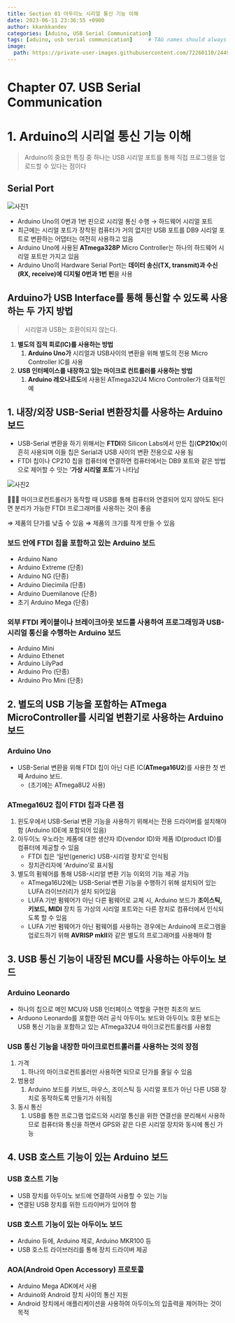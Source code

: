 ```yaml
---
title: Section 01 아두이노 시리얼 통신 기능 이해
date: 2023-06-11 23:36:55 +0900
author: kkankkandev
categories: [Aduino, USB Serial Communication]
tags: [aduino, usb serial communication]     # TAG names should always be lowercase
image:
  path: https://private-user-images.githubusercontent.com/72260110/244950819-ff29f2ef-5e57-4237-90fc-03829bc13a87.png?jwt=eyJhbGciOiJIUzI1NiIsInR5cCI6IkpXVCJ9.eyJrZXkiOiJrZXkxIiwiZXhwIjoxNjg2NTA3ODMzLCJuYmYiOjE2ODY1MDc1MzMsInBhdGgiOiIvNzIyNjAxMTAvMjQ0OTUwODE5LWZmMjlmMmVmLTVlNTctNDIzNy05MGZjLTAzODI5YmMxM2E4Ny5wbmc_WC1BbXotQWxnb3JpdGhtPUFXUzQtSE1BQy1TSEEyNTYmWC1BbXotQ3JlZGVudGlhbD1BS0lBSVdOSllBWDRDU1ZFSDUzQSUyRjIwMjMwNjExJTJGdXMtZWFzdC0xJTJGczMlMkZhd3M0X3JlcXVlc3QmWC1BbXotRGF0ZT0yMDIzMDYxMVQxODE4NTNaJlgtQW16LUV4cGlyZXM9MzAwJlgtQW16LVNpZ25hdHVyZT0xYzVkZDNhYzRhYjk1NmMyZTQ4NmMxZGE1MWRkMTZjMzcwY2I0Yzg2OTNmM2I5ZmNjZTcxMmZhYzM0OThiODcyJlgtQW16LVNpZ25lZEhlYWRlcnM9aG9zdCJ9.hPDO5u1ZdA43cOs0uGEJZRh4PfsrwoCRYxIj_NW71jk
---
```


# Chapter 07. USB Serial Communication

# 1. Arduino의 시리얼 통신 기능 이해

> Arduino의 중요한 특징 중 하나는 USB 시리얼 포트를 통해 직접 프로그램을 업로드할 수 있다는 점이다
> 

## Serial Port

<!-- ![Untitled 1](/assets/img/Untitled.png) -->
![사진1](https://private-user-images.githubusercontent.com/72260110/244950819-ff29f2ef-5e57-4237-90fc-03829bc13a87.png?jwt=eyJhbGciOiJIUzI1NiIsInR5cCI6IkpXVCJ9.eyJrZXkiOiJrZXkxIiwiZXhwIjoxNjg2NTA3ODMzLCJuYmYiOjE2ODY1MDc1MzMsInBhdGgiOiIvNzIyNjAxMTAvMjQ0OTUwODE5LWZmMjlmMmVmLTVlNTctNDIzNy05MGZjLTAzODI5YmMxM2E4Ny5wbmc_WC1BbXotQWxnb3JpdGhtPUFXUzQtSE1BQy1TSEEyNTYmWC1BbXotQ3JlZGVudGlhbD1BS0lBSVdOSllBWDRDU1ZFSDUzQSUyRjIwMjMwNjExJTJGdXMtZWFzdC0xJTJGczMlMkZhd3M0X3JlcXVlc3QmWC1BbXotRGF0ZT0yMDIzMDYxMVQxODE4NTNaJlgtQW16LUV4cGlyZXM9MzAwJlgtQW16LVNpZ25hdHVyZT0xYzVkZDNhYzRhYjk1NmMyZTQ4NmMxZGE1MWRkMTZjMzcwY2I0Yzg2OTNmM2I5ZmNjZTcxMmZhYzM0OThiODcyJlgtQW16LVNpZ25lZEhlYWRlcnM9aG9zdCJ9.hPDO5u1ZdA43cOs0uGEJZRh4PfsrwoCRYxIj_NW71jk)
<!-- ![사진2](_site/assets/img/favicons/android-chrome-512x512.png) -->



- Arduino Uno의 0번과 1번 핀으로 시리얼 통신 수행 → 하드웨어 시리얼 포트
- 최근에는 시리얼 포트가 장착된 컴퓨터가 거의 없지만 USB 포트를 DB9 시리얼 포트로 변환하는 어댑터는 여전히 사용하고 있음
- Arduino Uno에 사용된 **ATmega328P** Micro Controller는 하나의 하드웨어 시리얼 포트만 가지고 있음
- Arduino Uno의 Hardware Serial Port는 **데이터 송신(TX, transmit)과 수신(RX, receive)에 디지털 0번과 1번 핀**을 사용

## Arduino가 USB Interface를 통해 통신할 수 있도록 사용하는 두 가지 방법

> 시리얼과 USB는 호환이되지 않는다.
> 
1. **별도의 집적 회로(IC)를 사용하는 방법**
    1. **Arduino Uno가** 시리얼과 USB사이의 변환을 위해 별도의 전용 Micro Controller IC를 사용
2. **USB 인터페이스를 내장하고 있는 마이크로 컨트롤러를 사용하는 방법**
    1. **Arduino 레오나르도**에 사용된 ATmega32U4 Micro Controller가 대표적인 예

## 1. 내장/외장 USB-Serial 변환장치를 사용하는 Arduino 보드

- USB-Serial 변환을 하기 위해서는 **FTDI**와 Silicon Labs에서 만든 칩(**CP210x**)이 흔히 사용되며 이들 칩은 Serial과 USB 사이의 변환 전용으로 사용 됨
- FTDI 칩이나 CP210 칩을 컴퓨터에 연결하면 컴퓨터에서는 DB9 포트와 같은 방법으로 제어할 수 잇는 ‘**가상 시리얼 포트**’가 나타남

![사진2](https://private-user-images.githubusercontent.com/72260110/244950804-f0cca405-1d26-47dc-a23f-e444c4a1e47f.png?jwt=eyJhbGciOiJIUzI1NiIsInR5cCI6IkpXVCJ9.eyJrZXkiOiJrZXkxIiwiZXhwIjoxNjg2NTA3ODMzLCJuYmYiOjE2ODY1MDc1MzMsInBhdGgiOiIvNzIyNjAxMTAvMjQ0OTUwODA0LWYwY2NhNDA1LTFkMjYtNDdkYy1hMjNmLWU0NDRjNGExZTQ3Zi5wbmc_WC1BbXotQWxnb3JpdGhtPUFXUzQtSE1BQy1TSEEyNTYmWC1BbXotQ3JlZGVudGlhbD1BS0lBSVdOSllBWDRDU1ZFSDUzQSUyRjIwMjMwNjExJTJGdXMtZWFzdC0xJTJGczMlMkZhd3M0X3JlcXVlc3QmWC1BbXotRGF0ZT0yMDIzMDYxMVQxODE4NTNaJlgtQW16LUV4cGlyZXM9MzAwJlgtQW16LVNpZ25hdHVyZT1jY2UwYzk2Yzk1Y2EzYzFhNDI5NDI2YzU5NzU5Zjc5NGJiOWIzOGM4ODNlYTVjMzAxM2UxNTYyY2ZjZWNmOTE2JlgtQW16LVNpZ25lZEhlYWRlcnM9aG9zdCJ9.KXSre2KTNXcyWT8YPaJeXpvs_AJjslDAxZzM-VaWOtg)

<aside>
👨🏽‍🦯 마이크로컨트롤러가 동작할 때 USB를 통해 컴퓨터와 연결되어 있지 않아도 된다면 분리가 가능한 FTDI 프로그래머를 사용하는 것이 좋음

⇒ 제품의 단가를 낮출 수 있음
⇒ 제품의 크기를 작게 만들 수 있음

</aside>

### 보드 안에 FTDI 칩을 포함하고 있는 Arduino 보드

- Arduino Nano
- Arduino Extreme (단종)
- Arduino NG (단종)
- Arduino Diecimila (단종)
- Arduino Duemilanove (단종)
- 초기 Arduino Mega (단종)

### 외부 FTDI 케이블이나 브레이크아웃 보드를 사용하여 프로그래밍과 USB-시리얼 통신을 수행하는 Arduino 보드

- Arduino Mini
- Arduino Ethenet
- Arduino LilyPad
- Arduino Pro (단종)
- Arduino Pro Mini (단종)

## 2. 별도의 USB 기능을 포함하는 ATmega MicroController를 시리얼 변환기로 사용하는 Arduino 보드

### Arduino Uno

- USB-Serial 변환을 위해 FTDI 칩이 아닌 다른 IC(**ATmega16U2**)를 사용한 첫 번째 Arduino 보드.
    - (초기에는 ATmega8U2 사용)

### ATmega16U2 칩이 FTDI 칩과 다른 점

1. 윈도우에서 USB-Serial 변환 기능을 사용하기 위해서는 전용 드라이버를 설치해야 함 (Arduino IDE에 포함되어 있음)
2. 아두이노 우노라는 제품에 대한 생산자 ID(vendor ID)와 제품 ID(product ID)를 컴퓨터에 제공할 수 있음
    - FTDI 칩은 ‘일반(generic) USB-시리얼 장치’로 인식됨
    - 장치관리자에 ‘Arduino’로 표시됨
3. 별도의 펌웨어를 통해 USB-시리얼 변환 기능 이외의 기능 제공 가능
    - ATmega16U2에는 USB-Serial 변환 기능을 수행하기 위해 설치되어 있는 LUFA 라이브러리가 설치 되어있음
    - LUFA 기반 펌웨어가 아닌 다른 펌웨어로 교체 시, Arduino 보드가 **조이스틱, 키보드, MIDI** 장치 등 가상의 시리얼 포트와는 다른 장치로 컴퓨터에서 인식되도록 할 수 있음
    - LUFA 기반 펌웨어가 아닌 펌웨어를 사용하는 경우에는 Arduino에 프로그램을 업로드하기 위해 **AVRISP mkII**와 같은 별도의 프로그래머를 사용해야 함

## 3. USB 통신 기능이 내장된 MCU를 사용하는 아두이노 보드

### Arduino Leonardo

- 하나의 칩으로 메인 MCU와 USB 인터페이스 역할을 구현한 최초의 보드
- Arduono Leonardo를 포함한 여러 공식 아두이노 보드와 아두이노 호환 보드는 USB 통신 기능을 포함하고 있는 ATmega32U4 마이크로컨트롤러를 사용함

### USB 통신 기능을 내장한 마이크로컨트롤러를 사용하는 것의 장점

1. 가격
    1. 하나의 마이크로컨트롤러만 사용하면 되므로 단가를 줄일 수 있음
2. 범용성
    1. Arduino 보드를 키보드, 마우스, 조이스틱 등 시리얼 포트가 아닌 다른 USB 장치로 동작하도록 만들기가 쉬워짐 
3. 동시 통신
    1. USB를 통한 프로그램 업로드와 시리얼 통신을 위한 연결선을 분리해서 사용하므로 컴퓨터와 통신을 하면서 GPS와 같은 다른 시리얼 장치와 동시에 통신 가능

## 4. USB 호스트 기능이 있는 Arduino 보드

### USB 호스트 기능

- USB 장치를 아두이노 보드에 연결하여 사용할 수 있는 기능
- 연결된 USB 장치를 위한 드라이버가 있어야 함

### USB 호스트 기능이 있는 아두이노 보드

- Arduino 듀에, Arduino 제로, Arduino MKR100 등
- USB 호스트 라이브러리를 통해 장치 드라이버 제공

### AOA(Android Open Accessory) 프로토콜

- Arduino Mega ADK에서 사용
- Arduino와 Android 장치 사이의 통신 지원
- Android 장치에서 애플리케이션을 사용하여 아두이노의 입출력을 제어하는 것이 목적